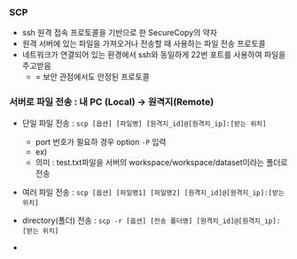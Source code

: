 ### SCP

- ssh 원격 접속 프로토콜을 기반으로 한 SecureCopy의 약자
- 원격 서버에 있는 파일을 가져오거나 전송할 때 사용하는 파일 전송 프로토콜
- 네트워크가 연결되어 있는 환경에서 ssh와 동일하게 22번 포트를 사용하여 파일을 주고받음
  - = 보안 관점에서도 안정된 프로토콜

### 서버로 파일 전송 : 내 PC (Local) -> 원격지(Remote)
- 단일 파일 전송 : `scp [옵션] [파일명] [원격지_id]@[원격지_ip]:[받는 위치]`
  - port 번호가 필요하 경우 option `-P` 입력
  - ex) 
  - 의미 : test.txt파일을 서버의 workspace/workspace/dataset이라는 폴더로 전송

 

- 여러 파일 전송 : `scp [옵션] [파일명1] [파일명2] [원격지_id]@[원격지_ip]:[받는 위치]`

- directory(폴더) 전송 : `scp -r [옵션] [전송 폴더명] [원격지_id]@[원격지_ip]:[받는 위치]`
- 


